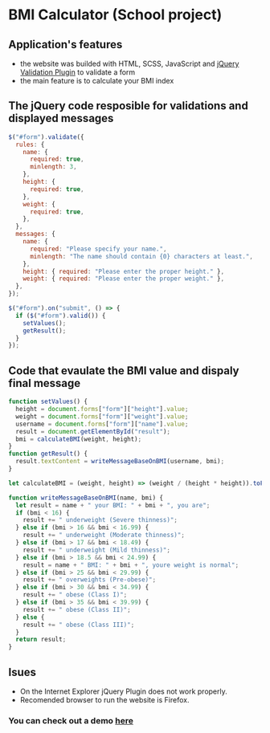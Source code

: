 # BMI Calculator (School project)

## Application's features

- the website was builded with HTML, SCSS, JavaScript and [jQuery Validation Plugin](https://jqueryvalidation.org/) to validate a form
- the main feature is to calculate your BMI index

## The jQuery code resposible for validations and displayed messages

```javascript
$("#form").validate({
  rules: {
    name: {
      required: true,
      minlength: 3,
    },
    height: {
      required: true,
    },
    weight: {
      required: true,
    },
  },
  messages: {
    name: {
      required: "Please specify your name.",
      minlength: "The name should contain {0} characters at least.",
    },
    height: { required: "Please enter the proper height." },
    weight: { required: "Please enter the proper weight." },
  },
});

$("#form").on("submit", () => {
  if ($("#form").valid()) {
    setValues();
    getResult();
  }
});
```

## Code that evaulate the BMI value and dispaly final message

```javascript
function setValues() {
  height = document.forms["form"]["height"].value;
  weight = document.forms["form"]["weight"].value;
  username = document.forms["form"]["name"].value;
  result = document.getElementById("result");
  bmi = calculateBMI(weight, height);
}
function getResult() {
  result.textContent = writeMessageBaseOnBMI(username, bmi);
}

let calculateBMI = (weight, height) => (weight / (height * height)).toFixed(2);

function writeMessageBaseOnBMI(name, bmi) {
  let result = name + " your BMI: " + bmi + ", you are";
  if (bmi < 16) {
    result += " underweight (Severe thinness)";
  } else if (bmi > 16 && bmi < 16.99) {
    result += " underweight (Moderate thinness)";
  } else if (bmi > 17 && bmi < 18.49) {
    result += " underweight (Mild thinness)";
  } else if (bmi > 18.5 && bmi < 24.99) {
    result = name + " BMI: " + bmi + ", youre weight is normal";
  } else if (bmi > 25 && bmi < 29.99) {
    result += " overweights (Pre-obese)";
  } else if (bmi > 30 && bmi < 34.99) {
    result += " obese (Class I)";
  } else if (bmi > 35 && bmi < 39.99) {
    result += " obese (Class II)";
  } else {
    result += " obese (Class III)";
  }
  return result;
}
```

## Isues

- On the Internet Explorer jQuery Plugin does not work properly.
- Recomended browser to run the website is Firefox.

### You can check out a demo [here](https://michal-hajduk-bmi-calculator.netlify.app/)
